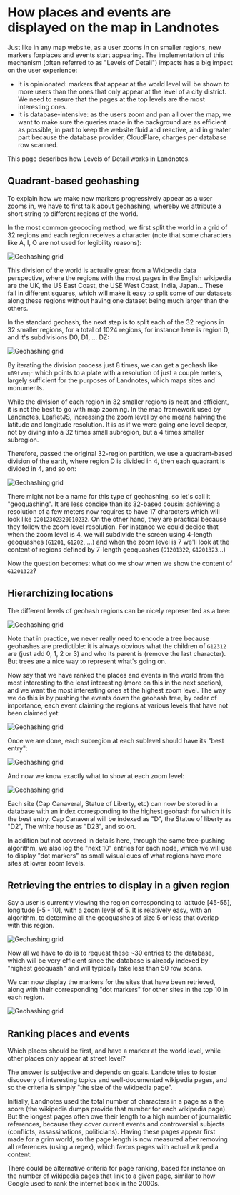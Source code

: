 # How places and events are displayed on the map in Landnotes

Just like in any map website, as a user zooms in on smaller regions, new markers forplaces and events start appearing. The implementation of this mechanism (often referred to as "Levels of Detail") impacts has a big impact on the user experience:

- It is opinionated: markers that appear at the world level will be shown to more users than the ones that only appear at the level of a city district. We need to ensure that the pages at the top levels are the most interesting ones.
- It is database-intensive: as the users zoom and pan all over the map, we want to make sure the queries made in the background are as efficient as possible, in part to keep the website fluid and reactive, and in greater part because the database provider, CloudFlare, charges per database row scanned.

This page describes how Levels of Detail works in Landnotes.

## Quadrant-based geohashing

To explain how we make new markers progressively appear as a user zooms in, we have to first talk about geohashing, whereby we attribute a short string to different regions of the world.

In the most common geocoding method, we first split the world in a grid of 32 regions and each region receives a character (note that some characters like A, I, O are not used for legibility reasons):

![Geohashing grid](./assets/geohash_level0.jpg)

This division of the world is actually great from a Wikipedia data perspective, where the regions with the most pages in the English wikipedia are the UK, the US East Coast, the USE West Coast, India, Japan... These fall in different squares, which will make it easy to split some of our datasets along these regions without having one dataset being much larger than the others.

In the standard geohash, the next step is to split each of the 32 regions in 32 smaller regions, for a total of 1024 regions, for instance here is region D, and it's subdivisions D0, D1, ... DZ:

![Geohashing grid](./assets/geohash_level1.jpg)

By iterating the division process just 8 times, we can get a geohash like `u09tvmqr` which points to a plate with a resolution of just a couple meters, largely sufficient for the purposes of Landnotes, which maps sites and monuments.

While the division of each region in 32 smaller regions is neat and efficient, it is not the best to go with map zooming. In the map framework used by Landnotes, LeafletJS, increasing the zoom level by one means halving the latitude and longitude resolution. It is as if we were going one level deeper, not by diving into a 32 times small subregion, but a 4 times smaller subregion.

Therefore, passed the original 32-region partition, we use a quadrant-based division of the earth, where region D is divided in 4, then each quadrant is divided in 4, and so on:

![Geohashing grid](./assets/geoquash.jpg)

There might not be a name for this type of geohashing, so let's call it "geoquashing". It are less concise than its 32-based cousin: achieving a resolution of a few meters now requires to have 17 characters which will look like `D2012302320010232`. On the other hand, they are practical because they follow the zoom level resolution. For instance we could decide that when the zoom level is 4, we will subdivide the screen using 4-length geoquashes (`G1201`, `G1202`, ...) and when the zoom level is 7 we'll look at the content of regions defined by 7-length geoquashes (`G1201322`, `G1201323`...)

Now the question becomes: what do we show when we show the content of `G1201322`?

## Hierarchizing locations

The different levels of geohash regions can be nicely represented as a tree:

![Geohashing grid](./assets/geoquash_tree.png)

Note that in practice, we never really need to encode a tree because geohashes are predictible: it is always obvious what the children of `G12312` are (just add 0, 1, 2 or 3) and who its parent is (remove the last character). But trees are a nice way to represent what's going on.

Now say that we have ranked the places and events in the world from the most interesting to the least interesting (more on this in the next section), and we want the most interesting ones at the highest zoom level. The way we do this is by pushing the events down the geohash tree, by order of importance, each event claiming the regions at various levels that have not been claimed yet:

![Geohashing grid](./assets/pushing_down_the_tree.png)

Once we are done, each subregion at each sublevel should have its "best entry":

![Geohashing grid](./assets/completed_tree.png)

And now we know exactly what to show at each zoom level:

![Geohashing grid](./assets/geoquash_tree_zooms.png)

Each site (Cap Canaveral, Statue of Liberty, etc) can now be stored in a database with an index corresponding to the highest geohash for which it is the best entry. Cap Canaveral will be indexed as "D", the Statue of liberty as "D2", The white house as "D23", and so on.

In addition but not covered in details here, through the same tree-pushing algorithm, we also log the "next 10" entries for each node, which we will use to display "dot markers" as small wisual cues of what regions have more sites at lower zoom levels.

## Retrieving the entries to display in a given region

Say a user is currently viewing the region corresponding to latitude [45-55], longitude [-5 - 10], with a zoom level of 5.
It is relatively easy, with an algorithm, to determine all the geoquashes of size 5 or less that overlap with this region.

![Geohashing grid](./assets/map_geoquashes.jpg)

Now all we have to do is to request these ~30 entries to the database, which will be very efficient since the database is already indexed by "highest geoquash" and will typically take less than 50 row scans.

We can now display the markers for the sites that have been retrieved, along with their corresponding "dot markers" for other sites in the top 10 in each region.

![Geohashing grid](./assets/map_geoquashes_completed.jpg)

## Ranking places and events

Which places should be first, and have a marker at the world level, while other places only appear at street level?

The answer is subjective and depends on goals. Landote tries to foster discovery of interesting topics and well-documented wikipedia pages, and so the criteria is simply "the size of the wikipedia page".

Initially, Landnotes used the total number of characters in a page as a the score (the wikipedia dumps provide that number for each wikipedia page). But the longest pages often owe their length to a high number of journalistic references, because they cover current events and controversial subjects (conflicts, assassinations, politicians). Having these pages appear first made for a grim world, so the page length is now measured after removing all references (using a regex), which favors pages with actual wikipedia content.

There could be alternative criteria for page ranking, based for instance on the number of wikipedia pages that link to a given page, similar to how Google used to rank the internet back in the 2000s.
